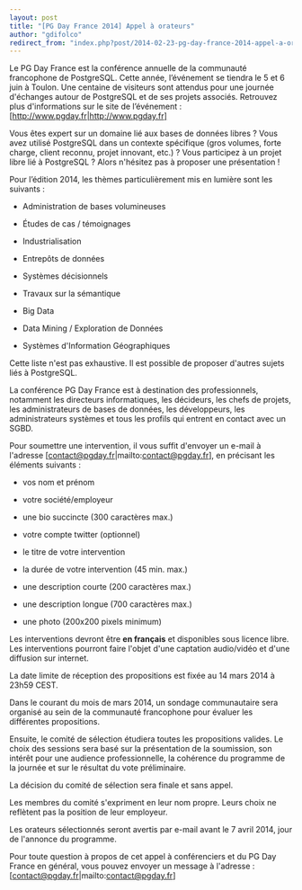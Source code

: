 ```yaml
---
layout: post
title: "[PG Day France 2014] Appel à orateurs"
author: "gdifolco"
redirect_from: "index.php?post/2014-02-23-pg-day-france-2014-appel-a-orateurs "
---
```




Le PG Day France est la conférence annuelle de la communauté francophone de PostgreSQL. Cette année, l’événement se tiendra le 5 et 6 juin à Toulon. Une centaine de visiteurs sont attendus pour une journée d'échanges autour de PostgreSQL et de ses projets associés. Retrouvez plus d'informations sur le site de l’événement : [http://www.pgday.fr|http://www.pgday.fr]



Vous êtes expert sur un domaine lié aux bases de données libres ? Vous avez utilisé PostgreSQL dans un contexte spécifique (gros volumes, forte charge, client reconnu, projet innovant, etc.) ? Vous participez à un projet libre lié à PostgreSQL ? Alors n'hésitez pas à proposer une présentation !



Pour l’édition 2014, les thèmes particulièrement mis en lumière sont les suivants :



  * Administration de bases volumineuses

  * Études de cas / témoignages

  * Industrialisation 

  * Entrepôts de données

  * Systèmes décisionnels

  * Travaux sur la sémantique

  * Big Data

  * Data Mining / Exploration de Données

  * Systèmes d'Information Géographiques



Cette liste n'est pas exhaustive. Il est possible de proposer d'autres sujets liés à PostgreSQL.



La conférence PG Day France est à destination des professionnels, notamment les directeurs informatiques, les décideurs, les chefs de projets, les administrateurs de bases de données, les développeurs, les administrateurs systèmes et tous les profils qui entrent en contact avec un SGBD. 



Pour soumettre une intervention, il vous suffit d'envoyer un e-mail à l'adresse [contact@pgday.fr|mailto:contact@pgday.fr], en précisant les éléments suivants :



  * vos nom et prénom

  * votre société/employeur

  * une bio succincte (300 caractères max.)

  * votre compte twitter (optionnel)

  * le titre de votre intervention

  * la durée de votre intervention (45 min. max.)

  * une description courte (200 caractères max.)

  * une description longue (700 caractères max.)

  * une photo (200x200 pixels minimum)



Les interventions devront être __en français__ et disponibles sous licence libre. Les interventions pourront faire l'objet d'une captation audio/vidéo et d'une diffusion sur internet.



La date limite de réception des propositions est fixée au 14 mars 2014 à 23h59 CEST. 



Dans le courant du mois de mars 2014, un sondage communautaire sera organisé au sein de la communauté francophone pour évaluer les différentes propositions.



Ensuite, le comité de sélection étudiera toutes les propositions valides. Le choix des sessions sera basé sur la présentation de la soumission, son intérêt pour une audience professionnelle, la cohérence du programme de la journée et sur le résultat du vote préliminaire.

La décision du comité de sélection sera finale et sans appel. 



Les membres du comité s'expriment en leur nom propre. Leurs choix ne reflètent pas la position de leur employeur.



Les orateurs sélectionnés seront avertis par e-mail avant le 7 avril 2014, jour de l'annonce du programme.



Pour toute question à propos de cet appel à conférenciers et du PG Day France en général, vous pouvez envoyer un message à l'adresse : [contact@pgday.fr|mailto:contact@pgday.fr]
